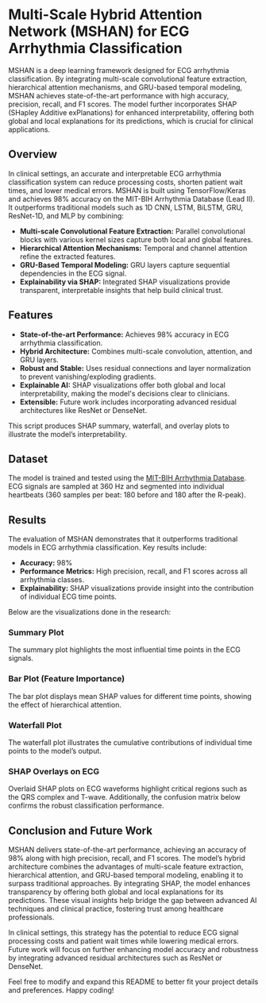 # Multi-Scale Hybrid Attention Network (MSHAN) for ECG Arrhythmia Classification

MSHAN is a deep learning framework designed for ECG arrhythmia classification. By integrating multi-scale convolutional feature extraction, hierarchical attention mechanisms, and GRU-based temporal modeling, MSHAN achieves state-of-the-art performance with high accuracy, precision, recall, and F1 scores. The model further incorporates SHAP (SHapley Additive exPlanations) for enhanced interpretability, offering both global and local explanations for its predictions, which is crucial for clinical applications.



## Overview

In clinical settings, an accurate and interpretable ECG arrhythmia classification system can reduce processing costs, shorten patient wait times, and lower medical errors. MSHAN is built using TensorFlow/Keras and achieves 98% accuracy on the MIT-BIH Arrhythmia Database (Lead II). It outperforms traditional models such as 1D CNN, LSTM, BiLSTM, GRU, ResNet-1D, and MLP by combining:
- **Multi-scale Convolutional Feature Extraction:** Parallel convolutional blocks with various kernel sizes capture both local and global features.
- **Hierarchical Attention Mechanisms:** Temporal and channel attention refine the extracted features.
- **GRU-Based Temporal Modeling:** GRU layers capture sequential dependencies in the ECG signal.
- **Explainability via SHAP:** Integrated SHAP visualizations provide transparent, interpretable insights that help build clinical trust.

## Features

- **State-of-the-art Performance:** Achieves 98% accuracy in ECG arrhythmia classification.
- **Hybrid Architecture:** Combines multi-scale convolution, attention, and GRU layers.
- **Robust and Stable:** Uses residual connections and layer normalization to prevent vanishing/exploding gradients.
- **Explainable AI:** SHAP visualizations offer both global and local interpretability, making the model's decisions clear to clinicians.
- **Extensible:** Future work includes incorporating advanced residual architectures like ResNet or DenseNet.



This script produces SHAP summary, waterfall, and overlay plots to illustrate the model’s interpretability.

## Dataset

The model is trained and tested using the [MIT-BIH Arrhythmia Database](https://physionet.org/content/mitdb/1.0.0/). ECG signals are sampled at 360 Hz and segmented into individual heartbeats (360 samples per beat: 180 before and 180 after the R-peak).


## Results

The evaluation of MSHAN demonstrates that it outperforms traditional models in ECG arrhythmia classification. Key results include:
- **Accuracy:** 98%
- **Performance Metrics:** High precision, recall, and F1 scores across all arrhythmia classes.
- **Explainability:** SHAP visualizations provide insight into the contribution of individual ECG time points.

Below are the visualizations done in the research:

### Summary Plot
The summary plot highlights the most influential time points in the ECG signals.

### Bar Plot (Feature Importance)
The bar plot displays mean SHAP values for different time points, showing the effect of hierarchical attention.

### Waterfall Plot
The waterfall plot illustrates the cumulative contributions of individual time points to the model’s output.

### SHAP Overlays on ECG
Overlaid SHAP plots on ECG waveforms highlight critical regions such as the QRS complex and T-wave.
Additionally, the confusion matrix below confirms the robust classification performance.

## Conclusion and Future Work

MSHAN delivers state-of-the-art performance, achieving an accuracy of 98\% along with high precision, recall, and F1 scores. The model’s hybrid architecture combines the advantages of multi-scale feature extraction, hierarchical attention, and GRU-based temporal modeling, enabling it to surpass traditional approaches. By integrating SHAP, the model enhances transparency by offering both global and local explanations for its predictions. These visual insights help bridge the gap between advanced AI techniques and clinical practice, fostering trust among healthcare professionals.

In clinical settings, this strategy has the potential to reduce ECG signal processing costs and patient wait times while lowering medical errors. Future work will focus on further enhancing model accuracy and robustness by integrating advanced residual architectures such as ResNet or DenseNet.



Feel free to modify and expand this README to better fit your project details and preferences. Happy coding!
